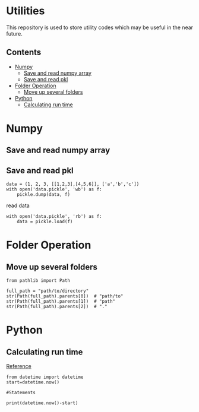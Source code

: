 # Utilities
This repository is used to store utility codes which may be useful in the near future.

## Contents

* [Numpy](#numpy)
  * [Save and read numpy array](#save-and-read-numpy-array)
  * [Save and read pkl](#save-and-read-pkl)
* [Folder Operation](#folder-operation)
  * [Move up several folders](#move-up-several-folders)
* [Python](#python)
  * [Calculating run time](#calculating-run-time)


# Numpy
## Save and read numpy array


## Save and read pkl
```
data = (1, 2, 3, [[1,2,3],[4,5,6]], ['a','b','c'])
with open('data.pickle', 'wb') as f:
    pickle.dump(data, f)
 ```
 read data
 ```
 with open('data.pickle', 'rb') as f:
     data = pickle.load(f)
 ```

# Folder Operation

## Move up several folders
```
from pathlib import Path

full_path = "path/to/directory"
str(Path(full_path).parents[0])  # "path/to"
str(Path(full_path).parents[1])  # "path"
str(Path(full_path).parents[2])  # "."
```

# Python

## Calculating run time
[Reference](https://stackoverflow.com/questions/5622976/how-do-you-calculate-program-run-time-in-python)

```
from datetime import datetime
start=datetime.now()

#Statements

print(datetime.now()-start)
